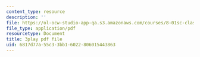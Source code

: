 ```yaml
---
content_type: resource
description: ''
file: https://ol-ocw-studio-app-qa.s3.amazonaws.com/courses/8-01sc-classical-mechanics-fall-2016/6817d77a55c33bb16022806015443863_KmGPMec8-iU.pdf
file_type: application/pdf
resourcetype: Document
title: 3play pdf file
uid: 6817d77a-55c3-3bb1-6022-806015443863
---
```

